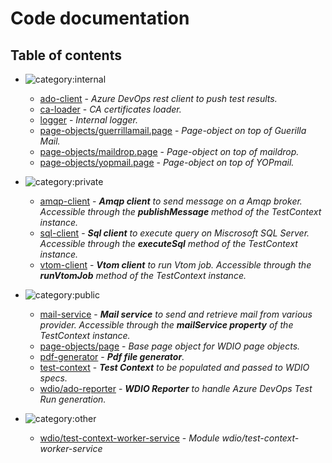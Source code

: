 # Code documentation

## Table of contents

* ![category:internal](https://img.shields.io/badge/category-internal-009663.svg?style=flat-square)
  * [ado-client](src_ado-client.md) - _Azure DevOps rest client to push test results._
  * [ca-loader](src_ca-loader.md) - _CA certificates loader._
  * [logger](src_logger.md) - _Internal logger._
  * [page-objects/guerrillamail.page](src-page-objects_guerrillamail.page.md) - _Page-object on top of Guerilla Mail._
  * [page-objects/maildrop.page](src-page-objects_maildrop.page.md) - _Page-object on top of maildrop._
  * [page-objects/yopmail.page](src-page-objects_yopmail.page.md) - _Page-object on top of YOPmail._

* ![category:private](https://img.shields.io/badge/category-private-blue.svg?style=flat-square)
  * [amqp-client](src_amqp-client.md) - _**Amqp client** to send message on a Amqp broker.
Accessible through the **publishMessage** method of the TestContext instance._
  * [sql-client](src_sql-client.md) - _**Sql client** to execute query on Miscrosoft SQL Server.
Accessible through the **executeSql** method of the TestContext instance._
  * [vtom-client](src_vtom-client.md) - _**Vtom client** to run Vtom job.
Accessible through the **runVtomJob** method of the TestContext instance._

* ![category:public](https://img.shields.io/badge/category-public-FF5000.svg?style=flat-square)
  * [mail-service](src_mail-service.md) - _**Mail service** to send and retrieve mail from various provider.
Accessible through the **mailService property** of the TestContext instance._
  * [page-objects/page](src-page-objects_page.md) - _Base page object for WDIO page objects._
  * [pdf-generator](src_pdf-generator.md) - _**Pdf file generator**._
  * [test-context](src_test-context.md) - _**Test Context** to be populated and passed to WDIO specs._
  * [wdio/ado-reporter](src-wdio_ado-reporter.md) - _**WDIO Reporter** to handle Azure DevOps Test Run generation._

* ![category:other](https://img.shields.io/badge/category-other-9f9f9f.svg?style=flat-square)
  * [wdio/test-context-worker-service](src-wdio_test-context-worker-service.md) - _Module wdio/test-context-worker-service_

